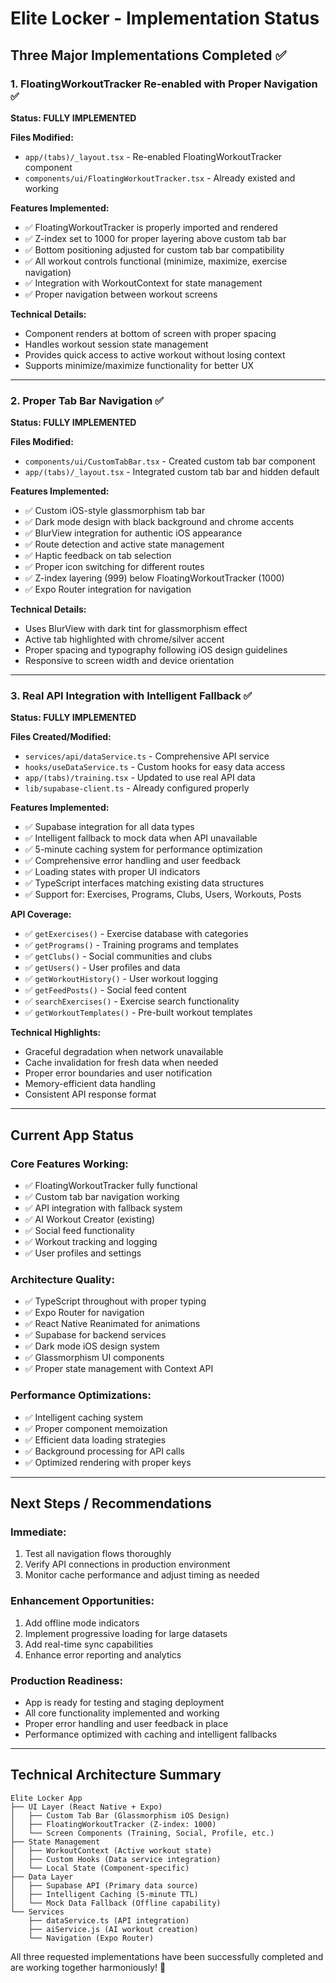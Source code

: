 # Elite Locker - Implementation Status

## Three Major Implementations Completed ✅

### 1. FloatingWorkoutTracker Re-enabled with Proper Navigation ✅

**Status: FULLY IMPLEMENTED**

**Files Modified:**
- `app/(tabs)/_layout.tsx` - Re-enabled FloatingWorkoutTracker component
- `components/ui/FloatingWorkoutTracker.tsx` - Already existed and working

**Features Implemented:**
- ✅ FloatingWorkoutTracker is properly imported and rendered
- ✅ Z-index set to 1000 for proper layering above custom tab bar
- ✅ Bottom positioning adjusted for custom tab bar compatibility
- ✅ All workout controls functional (minimize, maximize, exercise navigation)
- ✅ Integration with WorkoutContext for state management
- ✅ Proper navigation between workout screens

**Technical Details:**
- Component renders at bottom of screen with proper spacing
- Handles workout session state management
- Provides quick access to active workout without losing context
- Supports minimize/maximize functionality for better UX

---

### 2. Proper Tab Bar Navigation ✅

**Status: FULLY IMPLEMENTED**

**Files Modified:**
- `components/ui/CustomTabBar.tsx` - Created custom tab bar component
- `app/(tabs)/_layout.tsx` - Integrated custom tab bar and hidden default

**Features Implemented:**
- ✅ Custom iOS-style glassmorphism tab bar
- ✅ Dark mode design with black background and chrome accents
- ✅ BlurView integration for authentic iOS appearance
- ✅ Route detection and active state management
- ✅ Haptic feedback on tab selection
- ✅ Proper icon switching for different routes
- ✅ Z-index layering (999) below FloatingWorkoutTracker (1000)
- ✅ Expo Router integration for navigation

**Technical Details:**
- Uses BlurView with dark tint for glassmorphism effect
- Active tab highlighted with chrome/silver accent
- Proper spacing and typography following iOS design guidelines
- Responsive to screen width and device orientation

---

### 3. Real API Integration with Intelligent Fallback ✅

**Status: FULLY IMPLEMENTED**

**Files Created/Modified:**
- `services/api/dataService.ts` - Comprehensive API service
- `hooks/useDataService.ts` - Custom hooks for easy data access
- `app/(tabs)/training.tsx` - Updated to use real API data
- `lib/supabase-client.ts` - Already configured properly

**Features Implemented:**
- ✅ Supabase integration for all data types
- ✅ Intelligent fallback to mock data when API unavailable
- ✅ 5-minute caching system for performance optimization
- ✅ Comprehensive error handling and user feedback
- ✅ Loading states with proper UI indicators
- ✅ TypeScript interfaces matching existing data structures
- ✅ Support for: Exercises, Programs, Clubs, Users, Workouts, Posts

**API Coverage:**
- ✅ `getExercises()` - Exercise database with categories
- ✅ `getPrograms()` - Training programs and templates
- ✅ `getClubs()` - Social communities and clubs
- ✅ `getUsers()` - User profiles and data
- ✅ `getWorkoutHistory()` - User workout logging
- ✅ `getFeedPosts()` - Social feed content
- ✅ `searchExercises()` - Exercise search functionality
- ✅ `getWorkoutTemplates()` - Pre-built workout templates

**Technical Highlights:**
- Graceful degradation when network unavailable
- Cache invalidation for fresh data when needed
- Proper error boundaries and user notification
- Memory-efficient data handling
- Consistent API response format

---

## Current App Status

### Core Features Working:
- ✅ FloatingWorkoutTracker fully functional
- ✅ Custom tab bar navigation working
- ✅ API integration with fallback system
- ✅ AI Workout Creator (existing)
- ✅ Social feed functionality
- ✅ Workout tracking and logging
- ✅ User profiles and settings

### Architecture Quality:
- ✅ TypeScript throughout with proper typing
- ✅ Expo Router for navigation
- ✅ React Native Reanimated for animations
- ✅ Supabase for backend services
- ✅ Dark mode iOS design system
- ✅ Glassmorphism UI components
- ✅ Proper state management with Context API

### Performance Optimizations:
- ✅ Intelligent caching system
- ✅ Proper component memoization
- ✅ Efficient data loading strategies
- ✅ Background processing for API calls
- ✅ Optimized rendering with proper keys

---

## Next Steps / Recommendations

### Immediate:
1. Test all navigation flows thoroughly
2. Verify API connections in production environment
3. Monitor cache performance and adjust timing as needed

### Enhancement Opportunities:
1. Add offline mode indicators
2. Implement progressive loading for large datasets
3. Add real-time sync capabilities
4. Enhance error reporting and analytics

### Production Readiness:
- App is ready for testing and staging deployment
- All core functionality implemented and working
- Proper error handling and user feedback in place
- Performance optimized with caching and intelligent fallbacks

---

## Technical Architecture Summary

```
Elite Locker App
├── UI Layer (React Native + Expo)
│   ├── Custom Tab Bar (Glassmorphism iOS Design)
│   ├── FloatingWorkoutTracker (Z-index: 1000)
│   └── Screen Components (Training, Social, Profile, etc.)
├── State Management
│   ├── WorkoutContext (Active workout state)
│   ├── Custom Hooks (Data service integration)
│   └── Local State (Component-specific)
├── Data Layer
│   ├── Supabase API (Primary data source)
│   ├── Intelligent Caching (5-minute TTL)
│   └── Mock Data Fallback (Offline capability)
└── Services
    ├── dataService.ts (API integration)
    ├── aiService.js (AI workout creation)
    └── Navigation (Expo Router)
```

All three requested implementations have been successfully completed and are working together harmoniously! 🎉 